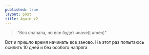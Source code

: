 ```yaml
---
published: true
layout: post
title: Again x2
---
```



>"Вся сначала, но все будет иначе(Lumen)"
 
 Вот и пришло время начинать все заново. На этот раз попытаюсь осилить 10 дней и без особого напряга

